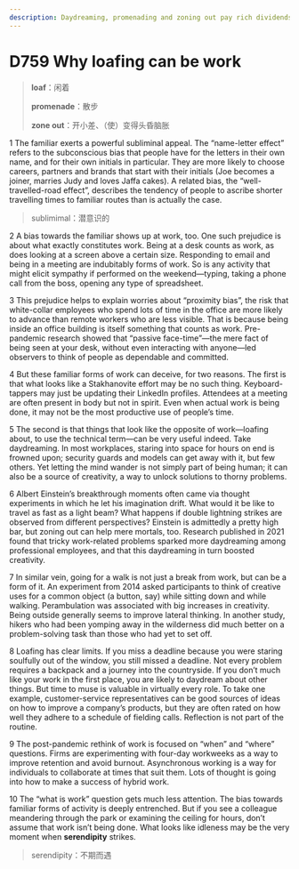 ```yaml
---
description: Daydreaming, promenading and zoning out pay rich dividends
---
```


# D759 Why loafing can be work
> **loaf**：闲着
 > 
> **promenade**：散步
 > 
> **zone out**：开小差、（使）变得头昏脑胀
 > 

1 The familiar exerts a powerful subliminal appeal. The “name-letter effect” refers to the subconscious bias that people have for the letters in their own name, and for their own initials in particular. They are more likely to choose careers, partners and brands that start with their initials (Joe becomes a joiner, marries Judy and loves Jaffa cakes). A related bias, the “well-travelled-road effect”, describes the tendency of people to ascribe shorter travelling times to familiar routes than is actually the case.

> sublimimal：潜意识的
>

2 A bias towards the familiar shows up at work, too. One such prejudice is about what exactly constitutes work. Being at a desk counts as work, as does looking at a screen above a certain size. Responding to email and being in a meeting are indubitably forms of work. So is any activity that might elicit sympathy if performed on the weekend—typing, taking a phone call from the boss, opening any type of spreadsheet.

3 This prejudice helps to explain worries about “proximity bias”, the risk that white-collar employees who spend lots of time in the office are more likely to advance than remote workers who are less visible. That is because being inside an office building is itself something that counts as work. Pre-pandemic research showed that “passive face-time”—the mere fact of being seen at your desk, without even interacting with anyone—led observers to think of people as dependable and committed.

4 But these familiar forms of work can deceive, for two reasons. The first is that what looks like a Stakhanovite effort may be no such thing. Keyboard-tappers may just be updating their LinkedIn profiles. Attendees at a meeting are often present in body but not in spirit. Even when actual work is being done, it may not be the most productive use of people’s time.

5 The second is that things that look like the opposite of work—loafing about, to use the technical term—can be very useful indeed. Take daydreaming. In most workplaces, staring into space for hours on end is frowned upon; security guards and models can get away with it, but few others. Yet letting the mind wander is not simply part of being human; it can also be a source of creativity, a way to unlock solutions to thorny problems.

6 Albert Einstein’s breakthrough moments often came via thought experiments in which he let his imagination drift. What would it be like to travel as fast as a light beam? What happens if double lightning strikes are observed from different perspectives? Einstein is admittedly a pretty high bar, but zoning out can help mere mortals, too. Research published in 2021 found that tricky work-related problems sparked more daydreaming among professional employees, and that this daydreaming in turn boosted creativity.

7 In similar vein, going for a walk is not just a break from work, but can be a form of it. An experiment from 2014 asked participants to think of creative uses for a common object (a button, say) while sitting down and while walking. Perambulation was associated with big increases in creativity. Being outside generally seems to improve lateral thinking. In another study, hikers who had been yomping away in the wilderness did much better on a problem-solving task than those who had yet to set off.

8 Loafing has clear limits. If you miss a deadline because you were staring soulfully out of the window, you still missed a deadline. Not every problem requires a backpack and a journey into the countryside. If you don’t much like your work in the first place, you are likely to daydream about other things.
But time to muse is valuable in virtually every role. To take one example, customer-service representatives can be good sources of ideas on how to improve a company’s products, but they are often rated on how well they adhere to a schedule of fielding calls. Reflection is not part of the routine.

9 The post-pandemic rethink of work is focused on “when” and “where” questions. Firms are experimenting with four-day workweeks as a way to improve retention and avoid burnout. Asynchronous working is a way for individuals to collaborate at times that suit them. Lots of thought is going into how to make a success of hybrid work.

10 The “what is work” question gets much less attention. The bias towards familiar forms of activity is deeply entrenched. But if you see a colleague meandering through the park or examining the ceiling for hours, don’t assume that work isn’t being done. What looks like idleness may be the very moment when **serendipity** strikes.

> serendipity：不期而遇
>

